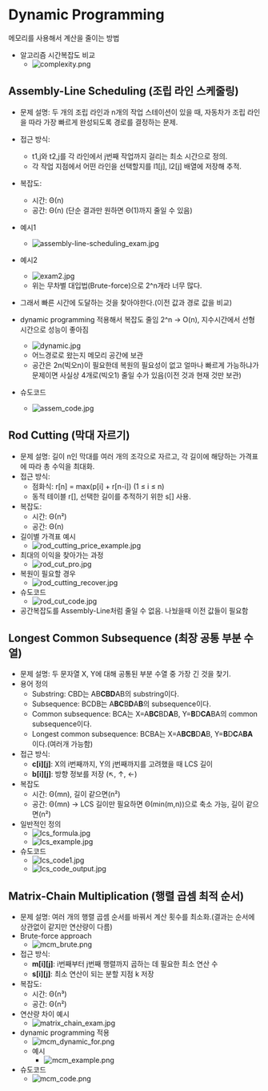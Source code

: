 # Dynamic Programming
메모리를 사용해서 계산을 줄이는 방법
- 알고리즘 시간복잡도 비교
  - ![complexity.png](complexity.png)

## Assembly-Line Scheduling (조립 라인 스케줄링)
- 문제 설명: 두 개의 조립 라인과 n개의 작업 스테이션이 있을 때, 자동차가 조립 라인을 따라 가장 빠르게 완성되도록 경로를 결정하는 문제.

- 접근 방식:
  - t1,j와 t2,j를 각 라인에서 j번째 작업까지 걸리는 최소 시간으로 정의.
  - 각 작업 지점에서 어떤 라인을 선택할지를 l1[j], l2[j] 배열에 저장해 추적.

- 복잡도:
  - 시간: Θ(n)
  - 공간: Θ(n) (단순 결과만 원하면 Θ(1)까지 줄일 수 있음)

- 예시1
  - ![assembly-line-scheduling_exam.jpg](./images/assembly-line-scheduling_exam.jpg)
- 예시2
  - ![exam2.jpg](./images/exam2.jpg)
  - 위는 무차별 대입법(Brute-force)으로 2^n개라 너무 많다.
- 그래서 빠른 시간에 도달하는 것을 찾아야한다.(이전 값과 경로 값을 비교)
- dynamic programming 적용해서 복잡도 줄임 2^n -> O(n), 지수시간에서 선형시간으로 성능이 좋아짐
  - ![dynamic.jpg](./images/dynamic.jpg)
  - 어느경로로 왔는지 메모리 공간에 보관
  - 공간은 2n(빅오n)이 필요한데 복원의 필요성이 없고 얼마나 빠르게 가능하냐가 문제이면 사실상 4개로(빅오1) 줄일 수가 있음(이전 것과 현재 것만 보관)
- 슈도코드
  - ![assem_code.jpg](./images/assem_code.jpg)

## Rod Cutting (막대 자르기)    
- 문제 설명: 길이 n인 막대를 여러 개의 조각으로 자르고, 각 길이에 해당하는 가격표에 따라 총 수익을 최대화.
- 접근 방식:
  - 점화식: r[n] = max(p[i] + r[n-i]) (1 ≤ i ≤ n)
  - 동적 테이블 r[], 선택한 길이를 추적하기 위한 s[] 사용.
- 복잡도:
  - 시간: Θ(n²)
  - 공간: Θ(n)
- 길이별 가격표 예시
  - ![rod_cutting_price_example.jpg](./images/rod_cutting_price_example.jpg)
- 최대의 이익을 찾아가는 과정
  - ![rod_cut_pro.jpg](./images/rod_cut_pro.jpg)
- 복원이 필요할 경우 
  - ![rod_cutting_recover.jpg](./images/rod_cutting_recover.jpg)
- 슈도코드
  - ![rod_cut_code.jpg](./images/rod_cut_code.jpg)
- 공간복잡도를 Assembly-Line처럼 줄일 수 없음. 나눴을때 이전 값들이 필요함

## Longest Common Subsequence (최장 공통 부분 수열)
- 문제 설명: 두 문자열 X, Y에 대해 공통된 부분 수열 중 가장 긴 것을 찾기.
- 용어 정의
  - Substring: CBD는 AB**CBD**AB의 substring이다.
  - Subsequence: BCDB는 A**BC**B**D**A**B**의 subsequence이다.
  - Common subsequence: BCA는 X=A**BC**BD**A**B, Y=**B**D**CA**BA의 common subsequence이다.
  - Longest common subsequence: BCBA는 X=A**BCB**D**A**B, Y=**B**D**C**A**BA** 이다.(여러개 가능함)
- 접근 방식:
  - **c[i][j]**: X의 i번째까지, Y의 j번째까지를 고려했을 때 LCS 길이
  - **b[i][j]**: 방향 정보를 저장 (↖, ↑, ←)
- 복잡도
  - 시간: Θ(mn), 길이 같으면(n²)
  - 공간: Θ(mn) → LCS 길이만 필요하면 Θ(min(m,n))으로 축소 가능, 길이 같으면(n²)
- 일반적인 정의
  - ![lcs_formula.jpg](./images/lcs_formula.jpg)
  - ![lcs_example.jpg](./images/lcs_example.jpg)
- 슈도코드
  - ![lcs_code1.jpg](./images/lcs_code1.jpg)
  - ![lcs_code_output.jpg](./images/lcs_code_output.jpg)

## Matrix-Chain Multiplication (행렬 곱셈 최적 순서)
- 문제 설명: 여러 개의 행렬 곱셈 순서를 바꿔서 계산 횟수를 최소화.(결과는 순서에 상관없이 같지만 연산량이 다름)
- Brute-force approach
  - ![mcm_brute.png](./images/mcm_brute.png)
- 접근 방식:
  - **m[i][j]**: i번째부터 j번째 행렬까지 곱하는 데 필요한 최소 연산 수
  - **s[i][j]**: 최소 연산이 되는 분할 지점 k 저장
- 복잡도:
  - 시간: Θ(n³)
  - 공간: Θ(n²)
- 연산량 차이 예시
  - ![matrix_chain_exam.jpg](./images/matrix_chain_exam.jpg)
- dynamic programming 적용
  - ![mcm_dynamic_for.png](./images/mcm_dynamic_for.png)
  - 예시
    - ![mcm_example.png](./images/mcm_example.png)
- 슈도코드
  - ![mcm_code.png](./images/mcm_code.png)